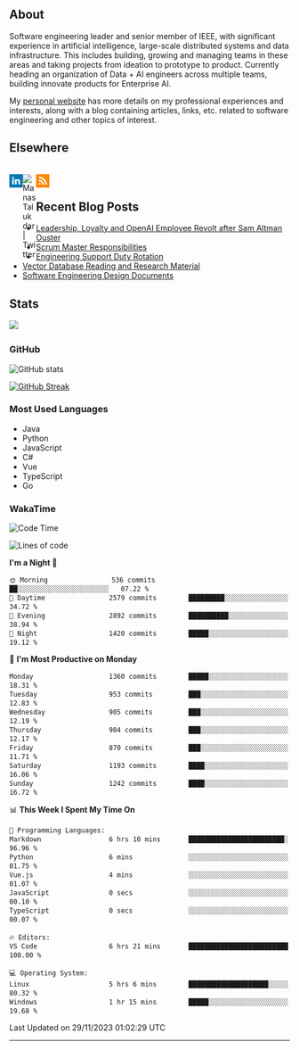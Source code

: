 ## About

Software engineering leader and senior member of IEEE, with significant experience in artificial intelligence, large-scale distributed systems and data infrastructure. This includes building, growing and managing teams in these areas and taking projects from ideation to prototype to product. Currently heading an organization of Data + AI engineers across multiple teams, building innovate products for Enterprise AI.

My [personal website](https://manastalukdar.github.io/) has more details on my professional experiences and interests, along with a blog containing articles, links, etc. related to software engineering and other topics of interest.

## Elsewhere

</br>

<a href="https://www.linkedin.com/in/manastalukdar" target="_blank">
  <img align="left" alt="Manas Talukdar | Linkedin" width="24px" src="https://raw.githubusercontent.com/edent/SuperTinyIcons/master/images/svg/linkedin.svg" />
</a>
<a href="https://www.twitter.com/manastalukdar" target="_blank">
  <img align="left" alt="Manas Talukdar | Twitter" width="24px" src="https://github.com/TheDudeThatCode/TheDudeThatCode/blob/master/Assets/Twitter.svg" />
</a>
<a href="https://manastalukdar.github.io/" target="_blank">
  <img align="left" alt="Manas Talukdar | Website" width="24px" src="https://github.com/edent/SuperTinyIcons/blob/master/images/svg/rss.svg" />
</a>

</br>

## Recent Blog Posts

<!-- BLOG:START -->
- [Leadership, Loyalty and OpenAI Employee Revolt after Sam Altman Ouster](https://manastalukdar.github.io/blog/2023/11/23/leadership-loyalty-openai-employee-revolt-sam-altman-ouster/)
- [Scrum Master Responsibilities](https://manastalukdar.github.io/blog/2023/09/15/scrum-master-responsibilities/)
- [Engineering Support Duty Rotation](https://manastalukdar.github.io/blog/2023/08/29/engineering-support-duty-rotation/)
- [Vector Database Reading and Research Material](https://manastalukdar.github.io/blog/2023/08/24/vector-database-reading-material/)
- [Software Engineering Design Documents](https://manastalukdar.github.io/blog/2023/03/18/software-engineering-design-documents/)
<!-- BLOG:END -->

## Stats

![](https://komarev.com/ghpvc/?username=manastalukdar)

### GitHub

![GitHub stats](https://github-readme-stats.vercel.app/api?username=manastalukdar&show_icons=true&hide_border=true&hide_rank=true&hide_title=true&icon_color=79ff97&text_color=cecac3&bg_color=4d4b4b)

[![GitHub Streak](https://streak-stats.demolab.com?user=manastalukdar&hide_border=true&border_radius=4&date_format=M%20j%5B%2C%20Y%5D&background=4D4B4B)](https://git.io/streak-stats)

### Most Used Languages

- Java
- Python
- JavaScript
- C#
- Vue
- TypeScript
- Go

<!--
![Top Langs](https://github-readme-stats.vercel.app/api/top-langs/?username=manastalukdar&layout=compact&hide_border=true&hide_title=true&icon_color=79ff97&text_color=cecac3&bg_color=4d4b4b)
-->

### WakaTime

<!--START_SECTION:waka-->
![Code Time](http://img.shields.io/badge/Code%20Time-4%2C044%20hrs%2019%20mins-blue)

![Lines of code](https://img.shields.io/badge/From%20Hello%20World%20I%27ve%20Written-1.8%20million%20lines%20of%20code-blue)

**I'm a Night 🦉** 

```text
🌞 Morning                536 commits         ██░░░░░░░░░░░░░░░░░░░░░░░   07.22 % 
🌆 Daytime                2579 commits        █████████░░░░░░░░░░░░░░░░   34.72 % 
🌃 Evening                2892 commits        ██████████░░░░░░░░░░░░░░░   38.94 % 
🌙 Night                  1420 commits        █████░░░░░░░░░░░░░░░░░░░░   19.12 % 
```
📅 **I'm Most Productive on Monday** 

```text
Monday                   1360 commits        █████░░░░░░░░░░░░░░░░░░░░   18.31 % 
Tuesday                  953 commits         ███░░░░░░░░░░░░░░░░░░░░░░   12.83 % 
Wednesday                905 commits         ███░░░░░░░░░░░░░░░░░░░░░░   12.19 % 
Thursday                 904 commits         ███░░░░░░░░░░░░░░░░░░░░░░   12.17 % 
Friday                   870 commits         ███░░░░░░░░░░░░░░░░░░░░░░   11.71 % 
Saturday                 1193 commits        ████░░░░░░░░░░░░░░░░░░░░░   16.06 % 
Sunday                   1242 commits        ████░░░░░░░░░░░░░░░░░░░░░   16.72 % 
```


📊 **This Week I Spent My Time On** 

```text
💬 Programming Languages: 
Markdown                 6 hrs 10 mins       ████████████████████████░   96.96 % 
Python                   6 mins              ░░░░░░░░░░░░░░░░░░░░░░░░░   01.75 % 
Vue.js                   4 mins              ░░░░░░░░░░░░░░░░░░░░░░░░░   01.07 % 
JavaScript               0 secs              ░░░░░░░░░░░░░░░░░░░░░░░░░   00.10 % 
TypeScript               0 secs              ░░░░░░░░░░░░░░░░░░░░░░░░░   00.07 % 

🔥 Editors: 
VS Code                  6 hrs 21 mins       █████████████████████████   100.00 % 

💻 Operating System: 
Linux                    5 hrs 6 mins        ████████████████████░░░░░   80.32 % 
Windows                  1 hr 15 mins        █████░░░░░░░░░░░░░░░░░░░░   19.68 % 
```


 Last Updated on 29/11/2023 01:02:29 UTC
<!--END_SECTION:waka-->

---

<!--

**manastalukdar/manastalukdar** is a ✨ _special_ ✨ repository because its `README.md` (this file) appears on your GitHub profile.

Here are some ideas to get you started:

- 🔭 I’m currently working on ...
- 🌱 I’m currently learning ...
- 👯 I’m looking to collaborate on ...
- 🤔 I’m looking for help with ...
- 💬 Ask me about ...
- 📫 How to reach me: ...
- 😄 Pronouns: ...
- ⚡ Fun fact: ...
-->
